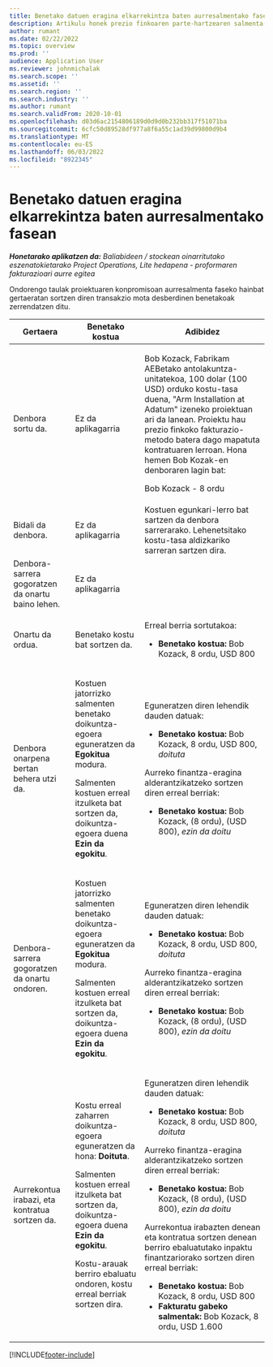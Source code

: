 ```yaml
---
title: Benetako datuen eragina elkarrekintza baten aurresalmentako fasean
description: Artikulu honek prezio finkoaren parte-hartzearen salmenta-aurreko fasean badago hainbat gertakaritan Errealak taulan duen eraginari buruzko informazioa eskaintzen du Microsoft Dynamics 365 Project Operations-en.
author: rumant
ms.date: 02/22/2022
ms.topic: overview
ms.prod: ''
audience: Application User
ms.reviewer: johnmichalak
ms.search.scope: ''
ms.assetid: ''
ms.search.region: ''
ms.search.industry: ''
ms.author: rumant
ms.search.validFrom: 2020-10-01
ms.openlocfilehash: d03d6ac2154806189d0d9d0b232bb317f51071ba
ms.sourcegitcommit: 6cfc50d89528df977a8f6a55c1ad39d99800d9b4
ms.translationtype: MT
ms.contentlocale: eu-ES
ms.lasthandoff: 06/03/2022
ms.locfileid: "8922345"
---
```

# <a name="actuals-impact-during-the-pre-sales-stage-of-an-engagement"></a>Benetako datuen eragina elkarrekintza baten aurresalmentako fasean

_**Honetarako aplikatzen da:** Baliabideen / stockean oinarritutako eszenatokietarako Project Operations, Lite hedapena - proformaren fakturazioari aurre egitea_

Ondorengo taulak proiektuaren konpromisoan aurresalmenta faseko hainbat gertaeratan sortzen diren transakzio mota desberdinen benetakoak zerrendatzen ditu.

| Gertaera | Benetako kostua | Adibidez |
|---|---|---|
| Denbora sortu da. | Ez da aplikagarria | <p>Bob Kozack, Fabrikam AEBetako antolakuntza-unitatekoa, 100 dolar (100 USD) orduko kostu-tasa duena, "Arm Installation at Adatum" izeneko proiektuan ari da lanean. Proiektu hau prezio finkoko fakturazio-metodo batera dago mapatuta kontratuaren lerroan. Hona hemen Bob Kozak-en denboraren lagin bat:</p><p>Bob Kozack - 8 ordu</p> |
| Bidali da denbora. | Ez da aplikagarria | Kostuen egunkari-lerro bat sartzen da denbora sarrerarako. Lehenetsitako kostu-tasa aldizkariko sarreran sartzen dira. |
| Denbora-sarrera gogoratzen da onartu baino lehen. | Ez da aplikagarria | |
| Onartu da ordua. | Benetako kostu bat sortzen da. | <p>Erreal berria sortutakoa:</p><ul><li>**Benetako kostua:** Bob Kozack, 8 ordu, USD 800</li></ul> |
| Denbora onarpena bertan behera utzi da. | <p>Kostuen jatorrizko salmenten benetako doikuntza-egoera eguneratzen da **Egokitua** modura.</p><p>Salmenten kostuen erreal itzulketa bat sortzen da, doikuntza-egoera duena **Ezin da egokitu**.</p> | <p>Eguneratzen diren lehendik dauden datuak:</p><ul><li>**Benetako kostua:** Bob Kozack, 8 ordu, USD 800, *doituta*</li></ul><p>Aurreko finantza-eragina alderantzikatzeko sortzen diren erreal berriak:</p><ul><li>**Benetako kostua:** Bob Kozack, (8 ordu), (USD 800), *ezin da doitu*</li></ul> |
| Denbora-sarrera gogoratzen da onartu ondoren. | <p>Kostuen jatorrizko salmenten benetako doikuntza-egoera eguneratzen da **Egokitua** modura.</p><p>Salmenten kostuen erreal itzulketa bat sortzen da, doikuntza-egoera duena **Ezin da egokitu**.</p> | <p>Eguneratzen diren lehendik dauden datuak:</p><ul><li>**Benetako kostua:** Bob Kozack, 8 ordu, USD 800, *doituta*</li></ul><p>Aurreko finantza-eragina alderantzikatzeko sortzen diren erreal berriak:</p><ul><li>**Benetako kostua:** Bob Kozack, (8 ordu), (USD 800), *ezin da doitu*</li></ul> |
| Aurrekontua irabazi, eta kontratua sortzen da. | <p>Kostu erreal zaharren doikuntza-egoera eguneratzen da hona: **Doituta**.</p><p>Salmenten kostuen erreal itzulketa bat sortzen da, doikuntza-egoera duena **Ezin da egokitu**.</p><p>Kostu-arauak berriro ebaluatu ondoren, kostu erreal berriak sortzen dira.</p> | <p>Eguneratzen diren lehendik dauden datuak:</p><ul><li>**Benetako kostua:** Bob Kozack, 8 ordu, USD 800, *doituta*</li></ul><p>Aurreko finantza-eragina alderantzikatzeko sortzen diren erreal berriak:</p><ul><li>**Benetako kostua:** Bob Kozack, (8 ordu), (USD 800), *ezin da doitu*</li></ul><p>Aurrekontua irabazten denean eta kontratua sortzen denean berriro ebaluatutako inpaktu finantzariorako sortzen diren erreal berriak:</p><ul><li>**Benetako kostua:** Bob Kozack, 8 ordu, USD 800</li><li>**Fakturatu gabeko salmentak:** Bob Kozack, 8 ordu, USD 1.600</li></ul> |

[!INCLUDE[footer-include](../includes/footer-banner.md)]

